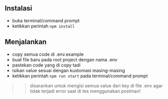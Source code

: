 ## Instalasi
- buka terminal/command prompt
- ketikkan perintah `npm install`

## Menjalankan
- copy semua code di .env.example
- buat file baru pada root project dengan nama .env
- pastekan code yang di copy tadi
- isikan value sesuai dengan kustomasi masing-masing
- ketikkan perintah `npm run start` pada terminal/command prompt

>> disarankan untuk mengisi semua value dari key di file .env agar tidak terjadi error saat di tes menggunakan postman!
